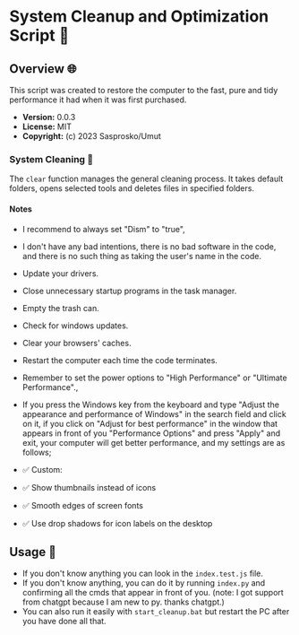 # System Cleanup and Optimization Script 🚀

## Overview 🌐

This script was created to restore the computer to the fast, pure and tidy performance it had when it was first purchased.

- **Version:** 0.0.3
- **License:** MIT
- **Copyright:** (c) 2023 Sasprosko/Umut

### System Cleaning 🚮

The `clear` function manages the general cleaning process. It takes default folders, opens selected tools and deletes files in specified folders.

#### Notes

- I recommend to always set "Dism" to "true",
- I don't have any bad intentions, there is no bad software in the code, and there is no such thing as taking the user's name in the code.
- Update your drivers.
- Close unnecessary startup programs in the task manager.
- Empty the trash can.
- Check for windows updates.
- Clear your browsers' caches.
- Restart the computer each time the code terminates.
- Remember to set the power options to "High Performance" or "Ultimate Performance".,
- If you press the Windows key from the keyboard and type "Adjust the appearance and performance of Windows" in the search field and click on it, if you click on "Adjust for best performance" in the window that appears in front of you "Performance Options" and press "Apply" and exit, your computer will get better performance, and my settings are as follows;

- ✅ Custom:

- ✅ Show thumbnails instead of icons
- ✅ Smooth edges of screen fonts
- ✅ Use drop shadows for icon labels on the desktop

## Usage 🚀

- If you don't know anything you can look in the `index.test.js` file.
- If you don't know anything, you can do it by running `index.py` and confirming all the cmds that appear in front of you. (note: I got support from chatgpt because I am new to py. thanks chatgpt.)
- You can also run it easily with `start_cleanup.bat` but restart the PC after you have done all that.
